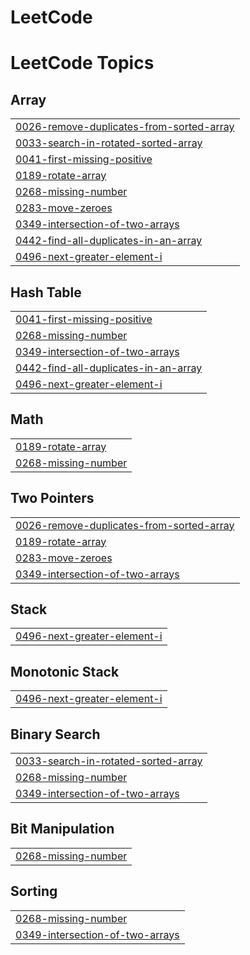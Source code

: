 # LeetCode
<!---LeetCode Topics Start-->
# LeetCode Topics
## Array
|  |
| ------- |
| [0026-remove-duplicates-from-sorted-array](https://github.com/varun-kaladharan1995/LeetCode/tree/master/0026-remove-duplicates-from-sorted-array) |
| [0033-search-in-rotated-sorted-array](https://github.com/varun-kaladharan1995/LeetCode/tree/master/0033-search-in-rotated-sorted-array) |
| [0041-first-missing-positive](https://github.com/varun-kaladharan1995/LeetCode/tree/master/0041-first-missing-positive) |
| [0189-rotate-array](https://github.com/varun-kaladharan1995/LeetCode/tree/master/0189-rotate-array) |
| [0268-missing-number](https://github.com/varun-kaladharan1995/LeetCode/tree/master/0268-missing-number) |
| [0283-move-zeroes](https://github.com/varun-kaladharan1995/LeetCode/tree/master/0283-move-zeroes) |
| [0349-intersection-of-two-arrays](https://github.com/varun-kaladharan1995/LeetCode/tree/master/0349-intersection-of-two-arrays) |
| [0442-find-all-duplicates-in-an-array](https://github.com/varun-kaladharan1995/LeetCode/tree/master/0442-find-all-duplicates-in-an-array) |
| [0496-next-greater-element-i](https://github.com/varun-kaladharan1995/LeetCode/tree/master/0496-next-greater-element-i) |
## Hash Table
|  |
| ------- |
| [0041-first-missing-positive](https://github.com/varun-kaladharan1995/LeetCode/tree/master/0041-first-missing-positive) |
| [0268-missing-number](https://github.com/varun-kaladharan1995/LeetCode/tree/master/0268-missing-number) |
| [0349-intersection-of-two-arrays](https://github.com/varun-kaladharan1995/LeetCode/tree/master/0349-intersection-of-two-arrays) |
| [0442-find-all-duplicates-in-an-array](https://github.com/varun-kaladharan1995/LeetCode/tree/master/0442-find-all-duplicates-in-an-array) |
| [0496-next-greater-element-i](https://github.com/varun-kaladharan1995/LeetCode/tree/master/0496-next-greater-element-i) |
## Math
|  |
| ------- |
| [0189-rotate-array](https://github.com/varun-kaladharan1995/LeetCode/tree/master/0189-rotate-array) |
| [0268-missing-number](https://github.com/varun-kaladharan1995/LeetCode/tree/master/0268-missing-number) |
## Two Pointers
|  |
| ------- |
| [0026-remove-duplicates-from-sorted-array](https://github.com/varun-kaladharan1995/LeetCode/tree/master/0026-remove-duplicates-from-sorted-array) |
| [0189-rotate-array](https://github.com/varun-kaladharan1995/LeetCode/tree/master/0189-rotate-array) |
| [0283-move-zeroes](https://github.com/varun-kaladharan1995/LeetCode/tree/master/0283-move-zeroes) |
| [0349-intersection-of-two-arrays](https://github.com/varun-kaladharan1995/LeetCode/tree/master/0349-intersection-of-two-arrays) |
## Stack
|  |
| ------- |
| [0496-next-greater-element-i](https://github.com/varun-kaladharan1995/LeetCode/tree/master/0496-next-greater-element-i) |
## Monotonic Stack
|  |
| ------- |
| [0496-next-greater-element-i](https://github.com/varun-kaladharan1995/LeetCode/tree/master/0496-next-greater-element-i) |
## Binary Search
|  |
| ------- |
| [0033-search-in-rotated-sorted-array](https://github.com/varun-kaladharan1995/LeetCode/tree/master/0033-search-in-rotated-sorted-array) |
| [0268-missing-number](https://github.com/varun-kaladharan1995/LeetCode/tree/master/0268-missing-number) |
| [0349-intersection-of-two-arrays](https://github.com/varun-kaladharan1995/LeetCode/tree/master/0349-intersection-of-two-arrays) |
## Bit Manipulation
|  |
| ------- |
| [0268-missing-number](https://github.com/varun-kaladharan1995/LeetCode/tree/master/0268-missing-number) |
## Sorting
|  |
| ------- |
| [0268-missing-number](https://github.com/varun-kaladharan1995/LeetCode/tree/master/0268-missing-number) |
| [0349-intersection-of-two-arrays](https://github.com/varun-kaladharan1995/LeetCode/tree/master/0349-intersection-of-two-arrays) |
<!---LeetCode Topics End-->